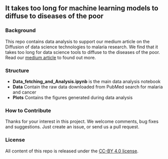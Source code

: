 ## It takes too long for machine learning models to diffuse to diseases of the poor 


### Background

This repo contains data analysis to support our medium article on the Diffusion of data science technologies to malaria research. We find that it takes too long for data science tools to diffuse to the diseases of the poor. Read our [medium article](https://medium.com/@siwomolbio/machinelearning4malaria-e171ca85e7f5) to found out more. 

### Structure
- **Data_fetching_and_Analysis.ipynb** is the main data analysis notebook
- **Data** Contain the raw data downloaded from PubMed search for malaria and cancer
- **Plots** Contains the figures generated during data analysis


### How to Contribute
Thanks for your interest in this project. We welcome comments, bug fixes and suggestions. Just create an issue, or send us a pull request. 

### License
All content of this repo is released under the [CC-BY 4.0 license](https://creativecommons.org/licenses/by/4.0/legalcode).
